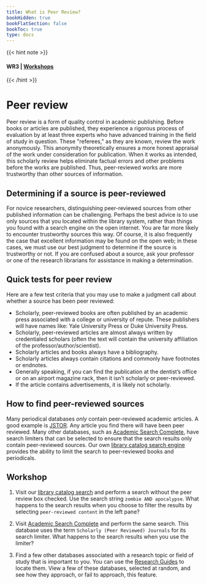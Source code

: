 ```yaml
---
title: What is Peer Review?
bookHidden: true
bookFlatSection: false
bookToc: true
type: docs
---
```

{{< hint note >}} 
#### <i class="fas fa-dot-circle"></i>  **WR3** | [**Workshops**](/courses/workshops/) 
{{< /hint >}}

# Peer review

Peer review is a form of quality control in academic publishing. Before books or articles are published, they experience a rigorous process of evaluation by at least three experts who have advanced training in the field of study in question. These "referees," as they are known, review the work anonymously. This anonymity theoretically ensures a more honest appraisal of the work under consideration for publication. When it works as intended, this scholarly review helps eliminate factual errors and other problems before the works are published. Thus, peer-reviewed works are more trustworthy than other sources of information.

## Determining if a source is peer-reviewed

For novice researchers, distinguishing peer-reviewed sources from other published information can be challenging. Perhaps the best advice is to use only sources that you located within the library system, rather than things you found with a search engine on the open internet. You are far more likely to encounter trustworthy sources this way. Of course, it is also frequently the case that excellent information may be found on the open web; in these cases, we must use our best judgment to determine if the source is trustworthy or not. If you are confused about a source, ask your professor or one of the research librarians for assistance in making a determination.

## Quick tests for peer review 

Here are a few test criteria that you may use to make a judgment call about whether a source has been peer reviewed:

- Scholarly, peer-reviewed books are often published by an academic press associated with a college or university of repute. These publishers will have names like: Yale University Press or Duke University Press.
- Scholarly, peer-reviewed articles are almost always written by credentialed scholars (often the text will contain the university affiliation of the professor/author/scientist).
- Scholarly articles and books always have a bibliography.
- Scholarly articles always contain citations and commonly have footnotes or endnotes.
- Generally speaking, if you can find the publication at the dentist’s office or on an airport magazine rack, then it isn’t scholarly or peer-reviewed.
- If the article contains advertisements, it is likely not scholarly.
  

## How to find peer-reviewed sources

Many periodical databases *only* contain peer-reviewed academic articles. A good example is [JSTOR](https://search.library.dartmouth.edu/permalink/01DCL_INST/16rgcn8/alma991022910609705706). Any article you find there will have been peer reviewed. Many other databases, such as [Academic Search Complete](http://dartmouth.idm.oclc.org/login?url=http://search.ebscohost.com/login.aspx?authtype=ip,uid&profile=ehost&defaultdb=a9h), have search limiters that can be selected to ensure that the search results only contain peer-reviewed sources. Our own [library catalog search engine](https://search.library.dartmouth.edu/discovery/search?vid=01DCL_INST:01DCL&lang=en&mode=advanced) provides the ability to limit the search to peer-reviewed books and periodicals.

## Workshop

1. Visit our [library catalog search](https://www.library.dartmouth.edu/) and perform a search without the peer review box checked. Use the search string `zombie AND apocalypse`. What happens to the search results when you choose to filter the results by selecting `peer-reviewed content` in the left pane? 

2. Visit [Academic Search Complete](http://dartmouth.idm.oclc.org/login?url=http://search.ebscohost.com/login.aspx?authtype=ip,uid&profile=ehost&defaultdb=a9h) and perform the same search. This database uses the term `Scholarly (Peer Reviewed) Journals` for its search limiter. What happens to the search results when you use the limiter? 

3. Find a few other databases associated with a research topic or field of study that is important to you. You can use the [Research Guides](https://researchguides.dartmouth.edu/?b=s) to locate them. View a few of these databases, selected at random, and see how they approach, or fail to approach, this feature.



